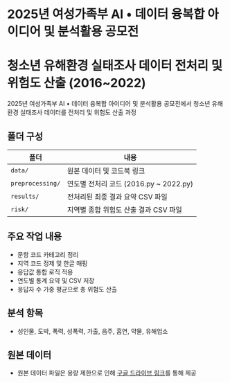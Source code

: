 # 2025년 여성가족부 AI • 데이터 융복합 아이디어 및 분석활용 공모전

# 청소년 유해환경 실태조사 데이터 전처리 및 위험도 산출 (2016~2022)

2025년 여성가족부 AI • 데이터 융복합 아이디어 및 분석활용 공모전에서 청소년 유해환경 실태조사 데이터를 전처리 및 위험도 산출 과정

## 폴더 구성

| 폴더 | 내용 |
|------|------|
| `data/` | 원본 데이터 및 코드북 링크 |
| `preprocessing/` | 연도별 전처리 코드 (2016.py ~ 2022.py) |
| `results/` | 전처리된 최종 결과 요약 CSV 파일 |
| `risk/` | 지역별 종합 위험도 산출 결과 CSV 파일 |

## 주요 작업 내용
- 문항 코드 카테고리 정리
- 지역 코드 정제 및 한글 매핑
- 응답값 통합 로직 적용
- 연도별 통계 요약 및 CSV 저장
- 응답자 수 가중 평균으로 총 위험도 산출

## 분석 항목
- 성인물, 도박, 폭력, 성폭력, 가출, 음주, 흡연, 약물, 유해업소

## 원본 데이터
- 원본 데이터 파일은 용랑 제한으로 인해 [구글 드라이브 링크](https://drive.google.com/drive/folders/11q4osaDAXS_VIh9Y3nDp7tcj7p5SGrAj?usp=drive_link)를 통해 제공
